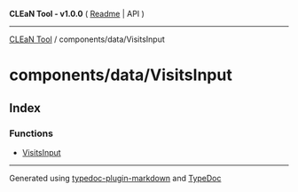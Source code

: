 **CLEaN Tool - v1.0.0** ( [Readme](../../../README.md) \| API )

***

[CLEaN Tool](../../../modules.md) / components/data/VisitsInput

# components/data/VisitsInput

## Index

### Functions

- [VisitsInput](functions/VisitsInput.md)

***

Generated using [typedoc-plugin-markdown](https://www.npmjs.com/package/typedoc-plugin-markdown) and [TypeDoc](https://typedoc.org/)

